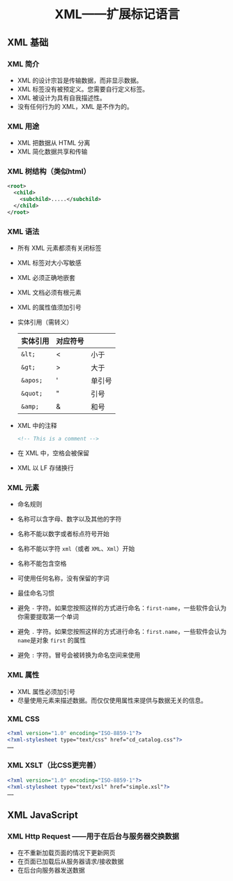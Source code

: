 # <center>XML——扩展标记语言</center>

## XML 基础

### XML 简介

* XML 的设计宗旨是传输数据，而非显示数据。
* XML 标签没有被预定义。您需要自行定义标签。
* XML 被设计为具有自我描述性。
* 没有任何行为的 XML，XML 是不作为的。

### XML 用途

* XML 把数据从 HTML 分离
* XML 简化数据共享和传输

### XML 树结构（类似html）

```xml
<root>
  <child>
    <subchild>.....</subchild>
  </child>
</root>
```

### XML 语法

* 所有 XML 元素都须有关闭标签

* XML 标签对大小写敏感

* XML 必须正确地嵌套

* XML 文档必须有根元素

* XML 的属性值须加引号

* 实体引用（需转义）

  | 实体引用 | 对应符号 |        |
  | -------- | -------- | ------ |
  | `&lt;`     | <        | 小于   |
  | `&gt;`     | >        | 大于   |
  | `&apos;`   | '        | 单引号 |
  | `&quot;`   | "        | 引号   |
  | `&amp;`    | &        | 和号   |


* XML 中的注释

   ```xml
   <!-- This is a comment --> 
   ```

* 在 XML 中，空格会被保留

* XML 以 LF 存储换行

### XML 元素

* 命名规则
 * 名称可以含字母、数字以及其他的字符
 * 名称不能以数字或者标点符号开始
 * 名称不能以字符 `xml`（或者 `XML`、`Xml`）开始
 * 名称不能包含空格
 * 可使用任何名称，没有保留的字词

* 最佳命名习惯
 * 避免 `-` 字符。如果您按照这样的方式进行命名：`first-name`，一些软件会认为你需要提取第一个单词
 * 避免 `.` 字符。如果您按照这样的方式进行命名：`first.name`，一些软件会认为 `name`是对象 `first` 的属性
 * 避免 `:` 字符。冒号会被转换为命名空间来使用

### XML 属性
* XML 属性必须加引号
* 尽量使用元素来描述数据。而仅仅使用属性来提供与数据无关的信息。

### XML CSS
```xml
<?xml version="1.0" encoding="ISO-8859-1"?>
<?xml-stylesheet type="text/css" href="cd_catalog.css"?>
……
```

### XML XSLT（比CSS更完善）
```xml
<?xml version="1.0" encoding="ISO-8859-1"?>
<?xml-stylesheet type="text/xsl" href="simple.xsl"?>
……
```

## XML JavaScript

### XML Http Request ——用于在后台与服务器交换数据

* 在不重新加载页面的情况下更新网页
* 在页面已加载后从服务器请求/接收数据
* 在后台向服务器发送数据

